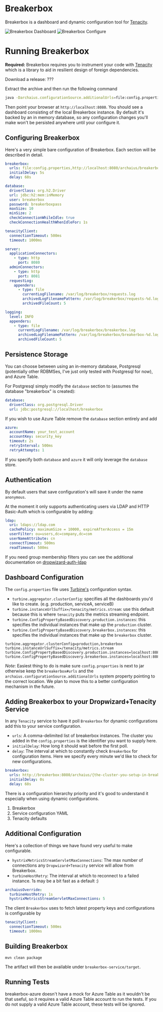 Breakerbox
==========

Breakerbox is a dashboard and dynamic configuration tool for [Tenacity](https://github.com/yammer/tenacity).

![Breakerbox Dashboard](https://yammer.github.io/tenacity/breakerbox_latest.png)
![Breakerbox Configure](https://yammer.github.io/tenacity/breakerbox_configure.png)

Running Breakerbox
==================

__Required:__ Breakerbox requires you to instrument your code with [Tenacity](https://github.com/yammer/tenacity) which is a library to aid
in resilient design of foreign dependencies.

Download a release: ???

Extract the archive and then run the following command

```bash
java -Darchaius.configurationSource.additionalUrls=file:config.properties -jar breakerbox-service.jar server breakerbox.yml
```

Then point your browser at ``http://localhost:8080``. You should see a dashboard
consisting of the local Breakerbox instance. By default it's backed by an in memory database, so
any configuration changes you'll make won't be persisted anywhere until your configure it.

Configuring Breakerbox
---------------------------------------

Here's a very simple bare configuration of Breakerbox. Each section will be described in detail.

```yaml
breakerbox:
  urls: file:config.properties,http://localhost:8080/archaius/breakerbox
  initialDelay: 5s
  delay: 60s

database:
  driverClass: org.h2.Driver
  url: jdbc:h2:mem:inMemory
  user: breakerbox
  password: breakerboxpass
  maxSize: 10
  minSize: 2
  checkConnectionWhileIdle: true
  checkConnectionHealthWhenIdleFor: 1s

tenacityClient:
  connectionTimeout: 500ms
  timeout: 1000ms

server:
  applicationConnectors:
    - type: http
      port: 8080
  adminConnectors:
    - type: http
      port: 8081
  requestLog:
    appenders:
      - type: file
        currentLogFilename: /var/log/breakerbox/requests.log
        archivedLogFilenamePattern: /var/log/breakerbox/requests-%d.log
        archivedFileCount: 5

logging:
  level: INFO
  appenders:
    - type: file
      currentLogFilename: /var/log/breakerbox/breakerbox.log
      archivedLogFilenamePattern: /var/log/breakerbox/breakerbox-%d.log
      archivedFileCount: 5
```

Persistence Storage
-------------------

You can choose between using an in-memory database, Postgresql (potentially other RDBMSes, I've just only tested with Postgresql for now), and Azure Table.

For Postgresql simply modify the `database` section to (assumes the database "breakerbox" is created):

```yaml
database:
  driverClass: org.postgresql.Driver
  url: jdbc:postgresql://localhost/breakerbox
```

If you wish to use Azure Table remove the `database` section entirely and add

```yaml
azure:
  accountName: your_test_account
  accountKey: security_key
  timeout: 2s
  retryInterval: 500ms
  retryAttempts: 1
```

If you specify both `database` and `azure` it will only leverage the `database` store.

Authentication
--------------
By default users that save configuration's will save it under the name `anonymous`.

At the moment it only supports authenticating users via LDAP and HTTP Basic-Auth which is configurable by adding:

```yaml
ldap:
  uri: ldaps://ldap.com
  cachePolicy: maximumSize = 10000, expireAfterAccess = 15m
  userFilter: ou=users,dc=company,dc=com
  userNameAttribute: cn
  connectTimeout: 500ms
  readTimeout: 500ms
```

If you need group membership filters you can see the additional documentation on [dropwizard-auth-ldap](https://github.com/yammer/dropwizard-auth-ldap)

Dashboard Configuration
-----------------------------------------
The `config.properties` file uses [Turbine's](https://github.com/Netflix/Turbine/wiki/Configuration) configuration syntax.

* `turbine.aggregator.clusterConfig`: specifies all the dashboards you'd like to create. (e.g. production, serviceA, serviceB)
* `turbine.instanceUrlSuffix=/tenacity/metrics.stream`: use this default because this is where `tenacity` puts the metrics streaming endpoint.
* `turbine.ConfigPropertyBasedDiscovery.production.instances`: this specifies the individual instances that make up the `production` cluster.
* `turbine.ConfigPropertyBasedDiscovery.breakerbox.instances`: this specifies the individual instances that make up the `breakerbox` cluster.

```
turbine.aggregator.clusterConfig=production,breakerbox
turbine.instanceUrlSuffix=/tenacity/metrics.stream
turbine.ConfigPropertyBasedDiscovery.production.instances=localhost:8080,anotherservice.company.com:8080
turbine.ConfigPropertyBasedDiscovery.breakerbox.instances=localhost:8080
```

*Note*: Easiest thing to do is make sure `config.properties` is next to jar otherwise keep the `breakerbox#urls` and the `archaius.configurationSource.additionalUrls` system property pointing to the correct location.
We plan to move this to a better configuration mechanism in the future.

Adding Breakerbox to your Dropwizard+Tenacity Service
-----------------------
In any `Tenacity` service to have it poll `Breakerbox` for dynamic configurations add this to your service configuration.

* `urls`: A comma-delimited list of breakerbox instances. The cluster you added in the `config.properties` is the identifier you want to supply here.
* `initialDelay`: How long it should wait before the first poll.
* `delay`: The interval at which to constantly check `Breakerbox` for configuration items. Here we specify every minute we'd like to check for new configurations.

```yaml
breakerbox:
  urls: http://breakerbox:8080/archaius/{the-cluster-you-setup-in-breakerbox}
  initialDelay: 0s
  delay: 60s
```

There is a configuration hierarchy priority and it's good to understand it especially when using dynamic configurations.

1. Breakerbox
2. Service configuration YAML
3. Tenacity defaults

Additional Configuration
------------------------
Here's a collection of things we have found very useful to make configurable.

* `hystrixMetricsStreamServletMaxConnections`: The max number of connections any `Dropwizard+Tenacity` service will allow from Breakerbox.
* `turbineHostRetry`: The interval at which to reconnect to a failed instance. 1s may be a bit fast as a default :)

```yaml
archaiusOverride:
  turbineHostRetry: 1s
  hystrixMetricsStreamServletMaxConnections: 5
```

The client `Breakerbox` uses to fetch latest property keys and configurations is configurable by

```yaml
tenacityClient:
  connectionTimeout: 500ms
  timeout: 1000ms
```

Building Breakerbox
-------------------

`mvn clean package`

The artifact will then be available under `breakerbox-service/target`.

Running Tests
-------------
breakerbox-azure doesn't have a mock for Azure Table as it wouldn't be that useful, so it requires a valid Azure Table account
to run the tests. If you do not supply a valid Azure Table account, these tests will be ignored.